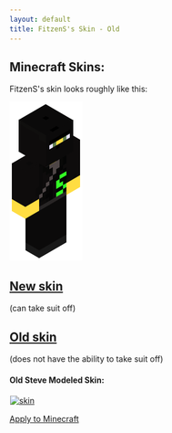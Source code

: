 ```yaml
---
layout: default
title: FitzenS's Skin - Old
---
```


<style>
	img[alt=render]	{ width: 50; height: 113 }
	img[alt=skin]		{ width: 128; height: 128; border: 1px solid white }
</style>
## Minecraft Skins:

FitzenS's skin looks roughly like this:

![render](/mc-skin/FitzenS/render.png)

## [New skin](../new/)
(can take suit off)

## [Old skin]()
(does not have the ability to take suit off)

#### Old Steve Modeled Skin:

[![skin](old/steve.png)](//raw.githubusercontent.com/nfitzen/nfitzen.github.io/master/mc-skin/FitzenS/old/steve.png)

[Apply to Minecraft](apply)